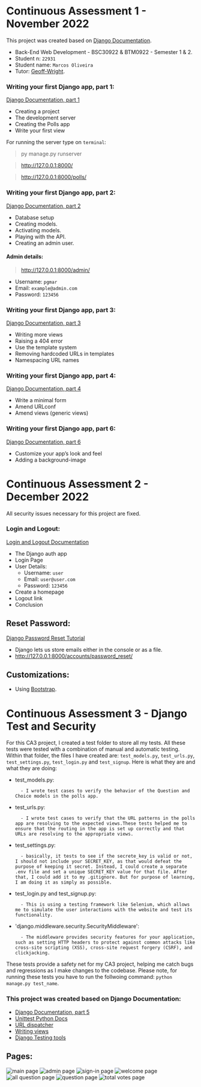 # Continuous Assessment 1 - November 2022
This project was created based on [Django Documentation](https://docs.djangoproject.com/en/4.1/).

- Back-End Web Development - BSC30922 & BTM0922 - Semester 1 & 2.
- Student n: `22931`
- Student name: `Marcos Oliveira`
- Tutor: [Geoff-Wright](https://github.com/Geoff-Wright). 

### Writing your first Django app, part 1:
[Django Documentation, part 1](https://docs.djangoproject.com/en/4.1/intro/tutorial01/)
- Creating a project
- The development server
- Creating the Polls app
- Write your first view

For running the server type on `terminal`:
> py manage.py runserver

> http://127.0.0.1:8000/

> http://127.0.0.1:8000/polls/

### Writing your first Django app, part 2:
[Django Documentation, part 2](https://docs.djangoproject.com/en/4.1/intro/tutorial02/)
- Database setup
- Creating models.
- Activating models.
- Playing with the API.
- Creating an admin user.
#### Admin details:
> http://127.0.0.1:8000/admin/ 
- Username: `pgmar`
- Email: `example@admin.com`
- Password: `123456`

### Writing your first Django app, part 3:
[Django Documentation, part 3](https://docs.djangoproject.com/en/4.1/intro/tutorial03/)
- Writing more views
- Raising a 404 error
- Use the template system
- Removing hardcoded URLs in templates
- Namespacing URL names

### Writing your first Django app, part 4:
[Django Documentation, part 4](https://docs.djangoproject.com/en/4.1/intro/tutorial04/)
- Write a minimal form
- Amend URLconf
- Amend views (generic views)

### Writing your first Django app, part 6:
[Django Documentation, part 6](https://docs.djangoproject.com/en/4.1/intro/tutorial06/)
- Customize your app’s look and feel
- Adding a background-image

# Continuous Assessment 2 - December 2022
All security issues necessary for this project are fixed.

### Login and Logout:
[Login and Logout Documentation](https://learndjango.com/tutorials/django-login-and-logout-tutorial)
- The Django auth app
- Login Page
- User Details:
    - Username: `user`
    - Email: `user@user.com`
    - Password: `123456`
- Create a homepage
- Logout link
- Conclusion

## Reset Password:
[Django Password Reset Tutorial](https://learndjango.com/tutorials/django-password-reset-tutorial)
- Django lets us store emails either in the console or as a file.
- http://127.0.0.1:8000/accounts/password_reset/

## Customizations:
- Using [Bootstrap](https://getbootstrap.com/).

# Continuous Assessment 3 - Django Test and Security
For this CA3 project, I created a test folder to store all my tests. All these tests were tested with a combination of manual and automatic testing. Within that folder, the files I have created are: `test_models.py`, `test_urls.py`, `test_settings.py`, `test_login.py` and `test_signup`. Here is what they are and what they are doing:

- test_models.py:

		- I wrote test cases to verify the behavior of the Question and Choice models in the polls app. 

- test_urls.py:

		- I wrote test cases to verify that the URL patterns in the polls app are resolving to the expected views.These tests helped me to ensure that the routing in the app is set up correctly and that URLs are resolving to the appropriate views.


- test_settings.py:

		- basically, it tests to see if the secrete_key is valid or not, I should not include your SECRET_KEY, as that would defeat the purpose of keeping it secret. Instead, I could create a separate .env file and set a unique SECRET_KEY value for that file. After that, I could add it to my .gitignore. But for purpose of learning, I am doing it as simply as possible.


- test_login.py and test_signup.py:

		- This is using a testing framework like Selenium, which allows me to simulate the user interactions with the website and test its functionality.
		

- 'django.middleware.security.SecurityMiddleware':

		- The middleware provides security features for your application, such as setting HTTP headers to protect against common attacks like cross-site scripting (XSS), cross-site request forgery (CSRF), and clickjacking.


These tests provide a safety net for my CA3 project, helping me catch bugs and regressions as I make changes to the codebase. Please note, for running these tests you have to run the follwoing command: `python manage.py test_name`.



### This project was created based on Django Documentation:
- [Django Documentation, part 5](https://docs.djangoproject.com/en/4.1/intro/tutorial05/)
- [Unittest Python Docs](https://docs.python.org/3/library/unittest.html)
- [URL dispatcher](https://docs.djangoproject.com/en/3.2/topics/http/urls/)
- [Writing views](https://docs.djangoproject.com/en/3.2/topics/http/views/)
- [Django Testing tools](https://docs.djangoproject.com/en/4.1/topics/testing/tools/)

## Pages:
![main page](/polls/static/pages/1.png)
![admin page](/polls/static/pages/2.png)
![sign-in page](/polls/static/pages/3.png)
![welcome page](/polls/static/pages/4.png)
![all question page](/polls/static/pages/5.png)
![question page](/polls/static/pages/6.png)
![total votes page](/polls/static/pages/7.png)
